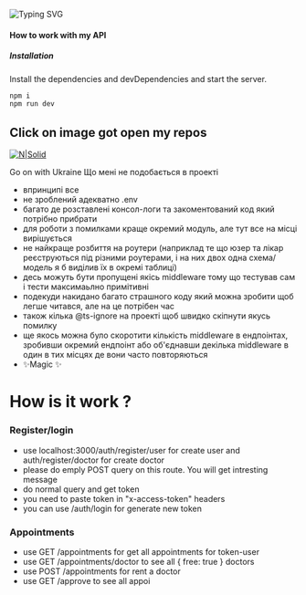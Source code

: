 ![Typing SVG](https://readme-typing-svg.herokuapp.com?color=%2336BCF7&lines=Mark+Savka)

#### How to work with my API

##### Installation

Install the dependencies and devDependencies and start the server.

```sh
npm i
npm run dev
```

## Click on image got open my repos

[![N|Solid](https://pm1.narvii.com/8308/1005bb319abcf8fe005881a6edf8a176d2264e1er1-736-736v2_00.jpg)](https://github.com/MarkSavkaIt/kit-test-api)

Go on with Ukraine
Що мені не подобається в проекті

- впринципі все
- не зроблений адекватно .env
- багато де розставлені консол-логи та закоментований код який потрібно прибрати
- для роботи з помилками краще окремий модуль, але тут все на місці вирішується
- не найкраще розбиття на роутери (наприклад те що юзер та лікар реєструються під різними роутерами, і на них двох одна схема/модель я б виділив їх в окремі таблиці)
- десь можуть бути пропущені якісь middleware тому що тестував сам і тести максимаьлно примітивні
- подекуди накидано багато страшного коду який можна зробити щоб легше читався, але на це потрібен час
- також кілька @ts-ignore на проекті щоб швидко скіпнути якусь помилку
- ще якось можна було скоротити кількість middleware в ендпоінтах, зробивши окремий ендпоінт або об'єднавши декілька middleware в один в тих місцях де вони часто повторяються
- ✨Magic ✨

# How is it work ?

### Register/login

- use localhost:3000/auth/register/user for create user and auth/register/doctor for create doctor
- please do emply POST query on this route. You will get intresting message
- do normal query and get token
- you need to paste token in "x-access-token" headers
- you can use /auth/login for generate new token

### Appointments

- use GET /appointments for get all appointments for token-user
- use GET /appointments/doctor to see all { free: true } doctors
- use POST /appointments for rent a doctor
- use GET /approve to see all appoi
